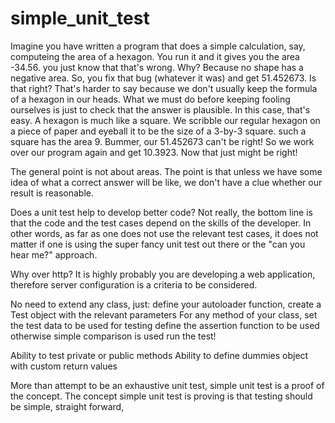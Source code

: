 # simple_unit_test

Imagine you have written a program that does a simple calculation, say, computeing the area
of a hexagon. You run it and it gives you the area -34.56. you just know that that's wrong. 
Why? Because no shape has a negative area. So, you fix that bug (whatever it was) and 
get 51.452673. Is that right? That's harder to say because we don't usually keep the 
formula of a hexagon in our heads. What we must do before keeping fooling ourselves
is just to check that the answer is plausible. In this case, that's easy. A hexagon
is much like a square. We scribble our regular hexagon on a piece of paper and eyeball
it to be the size of a 3-by-3 square. such a square has the area 9. Bummer, our 51.452673
can't be right! So we work over our program again and get 10.3923. Now that just might be 
right!

The general point is not about areas. The point is that unless we have some idea of 
what a correct answer will be like, we don't have a clue whether our result is reasonable.

Does a unit test help to develop better code? Not really, the bottom line is that the code 
and the test cases depend on the skills of the developer. In other words, as far as one
does not use the relevant test cases, it does not matter if one is using the super fancy 
unit test out there or the "can you hear me?" approach.

Why over http? It is highly probably you are developing a web application, therefore server 
configuration is a criteria to be considered.

No need to extend any class, just:
define your autoloader function,
create a Test object with the relevant parameters
For any method of your class, set the test data to be used for testing 
define the assertion function to be used otherwise simple comparison is used
run the test!

Ability to test private or public methods
Ability to define dummies object with custom return values

More than attempt to be an exhaustive unit test, simple unit test is a proof of the concept.
The concept simple unit test is proving is that testing should be simple, straight forward,



